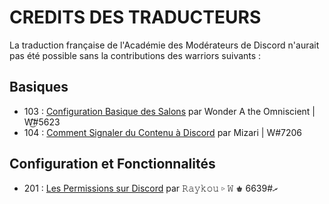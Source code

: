 # CREDITS DES TRADUCTEURS
La traduction française de l'Académie des Modérateurs de Discord n'aurait pas été possible sans la contributions des warriors suivants :

## Basiques
- 103 : [Configuration Basique des Salons](/académie%20des%20modérateurs/basiques/103.md) par Wonder A the Omniscient | W͜͡#5623
- 104 : [Comment Signaler du Contenu à Discord](/académie%20des%20modérateurs/basiques/104.md) par Mizari | W#7206

## Configuration et Fonctionnalités
- 201 : [Les Permissions sur Discord](/académie%20des%20modérateurs/configuration/201.md) par 𝚁𝚊𝚢𝚔𝚘𝚞 ▹ 𝚆 ♚ ރ#6639
